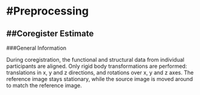 #Preprocessing
===============
##Coregister Estimate
---------------

###General Information

During coregistration, the functional and structural data from individual participants are aligned. 
Only rigid body transformations are performed: translations in x, y and z directions, and rotations over x, y and z axes. The reference image stays stationary, while the source image is moved around to match the reference image. 

